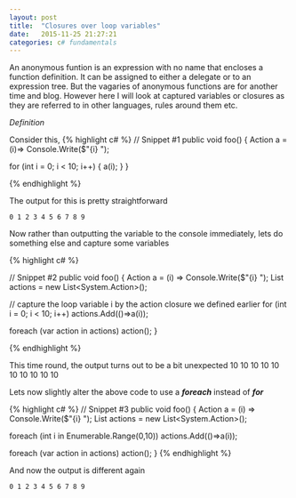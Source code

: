 ```yaml
---
layout: post
title:  "Closures over loop variables"
date:   2015-11-25 21:27:21
categories: c# fundamentals
---
```

An anonymous funtion is an expression with no name that encloses a function definition. It can be assigned to either a delegate or to an expression tree. But the vagaries of anonymous functions are for another time and blog. However here I will look at captured variables or closures as they are referred to in other languages, rules around them etc.

*Definition* 


Consider this,
{% highlight c# %}
// Snippet #1
public void foo()
{
  Action<int> a = (i)=> Console.Write($"{i} ");
  
  for (int i = 0; i < 10; i++)
  {
    a(i);
  }
}

{% endhighlight %}

The output for this is pretty straightforward 

    0 1 2 3 4 5 6 7 8 9 

Now rather than outputting the variable to the console immediately, lets do something else and capture some variables 

{% highlight c# %}

// Snippet #2
public void foo()
{
  Action<int> a = (i) => Console.Write($"{i} ");
  List<Action> actions = new List<System.Action>();
  
  // capture the loop variable i by the action closure we defined earlier
  for (int i = 0; i < 10; i++)
    actions.Add(()=>a(i));
  
  foreach (var action in actions)
    action();
}

{% endhighlight %}

This time round, the output turns out to be a bit unexpected 
    10 10 10 10 10 10 10 10 10 10 

Lets now slightly alter the above code to use a *__foreach__* instead of *__for__*    

{% highlight  c# %}
// Snippet #3
public void foo()
{
  Action<int> a = (i) => Console.Write($"{i} ");
  List<Action> actions = new List<System.Action>();
  
  foreach (int i in Enumerable.Range(0,10))
    actions.Add(()=>a(i));
  
  foreach (var action in actions)
    action();
}
{% endhighlight %}

And now the output is different again 

    0 1 2 3 4 5 6 7 8 9

    